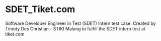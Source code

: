 # SDET_Tiket.com
Software Developer Engineer in Test (SDET) Intern test case.
Created by Timoty Des Christian - STIKI Malang to fulfill the SDET intern test at tiket.com
